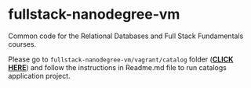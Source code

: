 fullstack-nanodegree-vm
=============

Common code for the Relational Databases and Full Stack Fundamentals courses.

Please go to `fullstack-nanodegree-vm/vagrant/catalog` folder ([**CLICK HERE**](https://github.com/mbhargav294/fullstack-nanodegree-vm/tree/master/vagrant/catalog)) and follow the instructions in Readme.md file to run catalogs application project.
